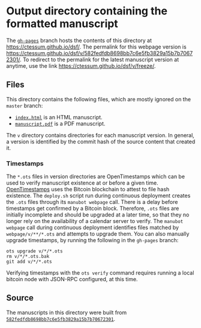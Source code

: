 # Output directory containing the formatted manuscript

The [`gh-pages`](https://github.com/ctessum/dsf/tree/gh-pages) branch hosts the contents of this directory at <https://ctessum.github.io/dsf/>.
The permalink for this webpage version is <https://ctessum.github.io/dsf/v/582fedfdb8698bb7c6e5fb3829a15b7b70672301/>.
To redirect to the permalink for the latest manuscript version at anytime, use the link <https://ctessum.github.io/dsf/v/freeze/>.

## Files

This directory contains the following files, which are mostly ignored on the `master` branch:

+ [`index.html`](index.html) is an HTML manuscript.
+ [`manuscript.pdf`](manuscript.pdf) is a PDF manuscript.

The `v` directory contains directories for each manuscript version.
In general, a version is identified by the commit hash of the source content that created it.

### Timestamps

The `*.ots` files in version directories are OpenTimestamps which can be used to verify manuscript existence at or before a given time.
[OpenTimestamps](https://opentimestamps.org/) uses the Bitcoin blockchain to attest to file hash existence.
The `deploy.sh` script run during continuous deployment creates the `.ots` files through its `manubot webpage` call.
There is a delay before timestamps get confirmed by a Bitcoin block.
Therefore, `.ots` files are initially incomplete and should be upgraded at a later time, so that they no longer rely on the availability of a calendar server to verify.
The `manubot webpage` call during continuous deployment identifies files matched by `webpage/v/**/*.ots` and attempts to upgrade them.
You can also manually upgrade timestamps, by running the following in the `gh-pages` branch:

```shell
ots upgrade v/*/*.ots
rm v/*/*.ots.bak
git add v/*/*.ots
```

Verifying timestamps with the `ots verify` command requires running a local bitcoin node with JSON-RPC configured, at this time.

## Source

The manuscripts in this directory were built from
[`582fedfdb8698bb7c6e5fb3829a15b7b70672301`](https://github.com/ctessum/dsf/commit/582fedfdb8698bb7c6e5fb3829a15b7b70672301).
